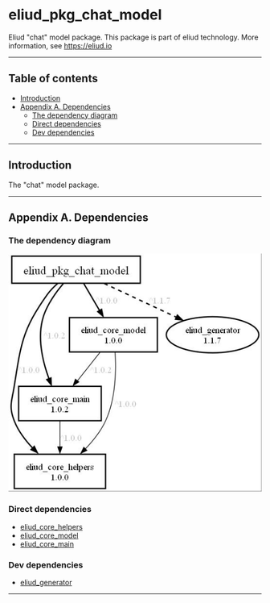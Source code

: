# eliud_pkg_chat_model

Eliud "chat" model package. 
This package is part of eliud technology. More information, see https://eliud.io

---

## Table of contents

<!-- toc -->

- [Introduction](#introduction)
- [Appendix A. Dependencies](#appendix-a-dependencies)
  * [The dependency diagram](#the-dependency-diagram)
  * [Direct dependencies](#direct-dependencies)
  * [Dev dependencies](#dev-dependencies)

<!-- tocstop -->

---

## Introduction

The "chat" model package.

---

## Appendix A. Dependencies

### The dependency diagram

![Dependency diagram](https://github.com/eliudio/eliud_pkg_chat_model/raw/main/depends.jpg)

<!-- dependencies -->

### Direct dependencies
- [eliud_core_helpers](https://pub.dev/packages/eliud_core_helpers)
- [eliud_core_model](https://pub.dev/packages/eliud_core_model)
- [eliud_core_main](https://pub.dev/packages/eliud_core_main)

### Dev dependencies
- [eliud_generator](https://pub.dev/packages/eliud_generator)

<!-- dependenciesstop -->

---
